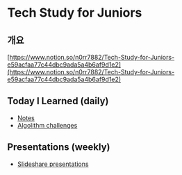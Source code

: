 # Tech Study for Juniors

## 개요 

[https://www.notion.so/n0rr7882/Tech-Study-for-Juniors-e59acfaa77c44dbc9ada5a4b6af9d1e2](https://www.notion.so/n0rr7882/Tech-Study-for-Juniors-e59acfaa77c44dbc9ada5a4b6af9d1e2)

## Today I Learned (daily)

* [Notes](https://github.com/n0rr7882/TIL/tree/master/notes)
* [Algolithm challenges](https://github.com/n0rr7882/TIL/tree/master/challenges)

## Presentations (weekly)

* [Slideshare presentations](https://www.slideshare.net/DonghoYu4/presentations)
